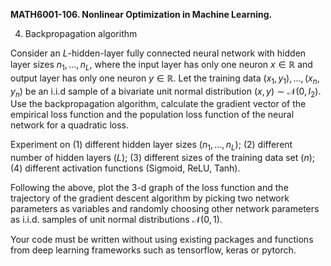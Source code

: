 <b>MATH6001-106. Nonlinear Optimization in Machine Learning.</b>

4. Backpropagation algorithm

Consider an $L$-hidden-layer fully connected neural network with hidden layer sizes $n_1, ..., n_L$, where the input layer has only one neuron $x\in \mathbb{R}$ and output layer has only one neuron $y\in \mathbb{R}$. Let the training data $(x_1, y_1), ..., (x_n, y_n)$ be an i.i.d sample of a bivariate unit normal distribution $(x, y)\sim \mathcal{N}(0, I_2)$. Use the backpropagation algorithm, calculate the gradient vector of the empirical loss function and the population loss function of the neural network for a quadratic loss. 

Experiment on (1) different hidden layer sizes ($n_1, ..., n_L$); (2) different number of hidden layers ($L$); (3) different sizes of the training data set ($n$); (4) different activation functions (Sigmoid, ReLU, Tanh).

Following the above, plot the 3-d graph of the loss function and the trajectory of the gradient descent algorithm by picking two network parameters as variables and randomly choosing other network parameters as i.i.d. samples of unit normal distributions $\mathcal{N}(0,1)$.

Your code must be written without using existing packages and functions from deep learning frameworks such as tensorflow, keras or pytorch.
